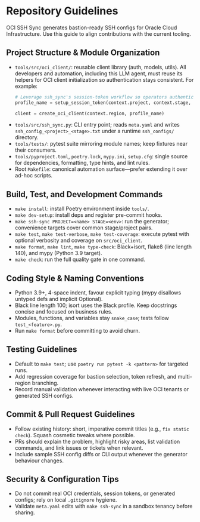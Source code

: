 # Repository Guidelines

OCI SSH Sync generates bastion-ready SSH configs for Oracle Cloud Infrastructure. Use this guide to align contributions with the current tooling.

## Project Structure & Module Organization
- `tools/src/oci_client/`: reusable client library (auth, models, utils). All developers and automation, including this LLM agent, must reuse its helpers for OCI client initialization so authentication stays consistent. For example:
  ```python
  # Leverage ssh_sync's session-token workflow so operators authenticate the same way here.
  profile_name = setup_session_token(context.project, context.stage, context.region)

  client = create_oci_client(context.region, profile_name)
  ```
- `tools/src/ssh_sync.py`: CLI entry point; reads `meta.yaml` and writes `ssh_config_<project>_<stage>.txt` under a runtime `ssh_configs/` directory.
- `tools/tests/`: pytest suite mirroring module names; keep fixtures near their consumers.
- `tools/pyproject.toml`, `poetry.lock`, `mypy.ini`, `setup.cfg`: single source for dependencies, formatting, type hints, and lint rules.
- Root `Makefile`: canonical automation surface—prefer extending it over ad-hoc scripts.

## Build, Test, and Development Commands
- `make install`: install Poetry environment inside `tools/`.
- `make dev-setup`: install deps and register pre-commit hooks.
- `make ssh-sync PROJECT=<name> STAGE=<env>`: run the generator; convenience targets cover common stage/project pairs.
- `make test`, `make test-verbose`, `make test-coverage`: execute pytest with optional verbosity and coverage on `src/oci_client`.
- `make format`, `make lint`, `make type-check`: Black+isort, flake8 (line length 140), and mypy (Python 3.9 target).
- `make check`: run the full quality gate in one command.

## Coding Style & Naming Conventions
- Python 3.9+, 4-space indent, favour explicit typing (mypy disallows untyped defs and implicit Optional).
- Black line length 100; isort uses the Black profile. Keep docstrings concise and focused on business rules.
- Modules, functions, and variables stay `snake_case`; tests follow `test_<feature>.py`.
- Run `make format` before committing to avoid churn.

## Testing Guidelines
- Default to `make test`; use `poetry run pytest -k <pattern>` for targeted runs.
- Add regression coverage for bastion selection, token refresh, and multi-region branching.
- Record manual validation whenever interacting with live OCI tenants or generated SSH configs.

## Commit & Pull Request Guidelines
- Follow existing history: short, imperative commit titles (e.g., `fix static check`). Squash cosmetic tweaks where possible.
- PRs should explain the problem, highlight risky areas, list validation commands, and link issues or tickets when relevant.
- Include sample SSH config diffs or CLI output whenever the generator behaviour changes.

## Security & Configuration Tips
- Do not commit real OCI credentials, session tokens, or generated configs; rely on local `.gitignore` hygiene.
- Validate `meta.yaml` edits with `make ssh-sync` in a sandbox tenancy before sharing.
